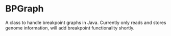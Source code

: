 # BPGraph
A class to handle breakpoint graphs in Java. 
Currently only reads and stores genome information, will add breakpoint functionality shortly.
